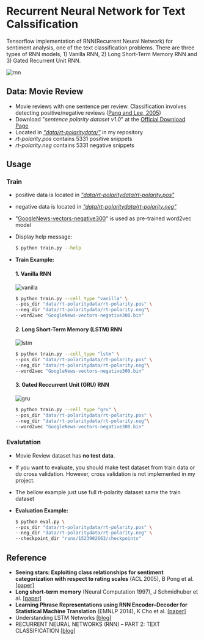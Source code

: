 # Recurrent Neural Network for Text Calssification
Tensorflow implementation of RNN(Recurrent Neural Network) for sentiment analysis, one of the text classification problems. There are three types of RNN models, 1) Vanilla RNN, 2) Long Short-Term Memory RNN and 3) Gated Recurrent Unit RNN.

![rnn](https://user-images.githubusercontent.com/15166794/39031786-370d0cae-44a5-11e8-8440-27102312274c.png)


## Data: Movie Review
* Movie reviews with one sentence per review. Classification involves detecting positive/negative reviews ([Pang and Lee, 2005](#reference))
* Download "*sentence polarity dataset v1.0*" at the [Official Download Page](http://www.cs.cornell.edu/people/pabo/movie-review-data/)
* Located in *<U>"data/rt-polaritydata/"</U>* in my repository
* *rt-polarity.pos* contains 5331 positive snippets
* *rt-polarity.neg* contains 5331 negative snippets


## Usage
### Train
* positive data is located in *<U>"data/rt-polaritydata/rt-polarity.pos"*</U>
* negative data is located in *<U>"data/rt-polaritydata/rt-polarity.neg"*</U>
* "[GoogleNews-vectors-negative300](https://code.google.com/archive/p/word2vec/)" is used as pre-trained word2vec model
* Display help message:

	```bash
	$ python train.py --help
	```

* **Train Example:**

	#### 1. Vanilla RNN
	![vanilla](https://user-images.githubusercontent.com/15166794/39033685-30859e24-44ae-11e8-9d7d-860c75efe080.png)
	
	```bash
	$ python train.py --cell_type "vanilla" \
	--pos_dir "data/rt-polaritydata/rt-polarity.pos" \
	--neg_dir "data/rt-polaritydata/rt-polarity.neg"\
	--word2vec "GoogleNews-vectors-negative300.bin"
	```
		
	#### 2. Long Short-Term Memory (LSTM) RNN
	![lstm](https://user-images.githubusercontent.com/15166794/39033684-3053546e-44ae-11e8-893a-7fa685039ce2.png)
	
	```bash
	$ python train.py --cell_type "lstm" \
	--pos_dir "data/rt-polaritydata/rt-polarity.pos" \
	--neg_dir "data/rt-polaritydata/rt-polarity.neg"\
	--word2vec "GoogleNews-vectors-negative300.bin"
	```
	
	#### 3. Gated Reccurrent Unit (GRU) RNN
	![gru](https://user-images.githubusercontent.com/15166794/39033683-3020ce04-44ae-11e8-821f-1a9652ff5025.png)
	
	```bash
	$ python train.py --cell_type "gru" \
	--pos_dir "data/rt-polaritydata/rt-polarity.pos" \
	--neg_dir "data/rt-polaritydata/rt-polarity.neg"\
	--word2vec "GoogleNews-vectors-negative300.bin"
	```


### Evalutation
* Movie Review dataset has **no test data**.
* If you want to evaluate, you should make test dataset from train data or do cross validation. However, cross validation is not implemented in my project.
* The bellow example just use full rt-polarity dataset same the train dataset
* **Evaluation Example:**

	```bash
	$ python eval.py \
	--pos_dir "data/rt-polaritydata/rt-polarity.pos" \
	--neg_dir "data/rt-polaritydata/rt-polarity.neg" \
	--checkpoint_dir "runs/1523902663/checkpoints"
	```


## Reference
* **Seeing stars: Exploiting class relationships for sentiment categorization with
respect to rating scales** (ACL 2005), B Pong et al. [[paper]](http://www.cs.cornell.edu/home/llee/papers/pang-lee-stars.pdf)
* **Long short-term memory** (Neural Computation 1997), J Schmidhuber et al. [[paper]](https://www.mitpressjournals.org/doi/abs/10.1162/neco.1997.9.8.1735)
* **Learning Phrase Representations using RNN Encoder–Decoder for Statistical Machine Translation** (EMNLP 2014), K Cho et al. [[paper]](https://arxiv.org/abs/1406.1078)
* Understanding LSTM Networks [[blog]](http://colah.github.io/posts/2015-08-Understanding-LSTMs/)
* RECURRENT NEURAL NETWORKS (RNN) – PART 2: TEXT CLASSIFICATION [[blog]](https://theneuralperspective.com/2016/10/06/recurrent-neural-networks-rnn-part-2-text-classification/)

